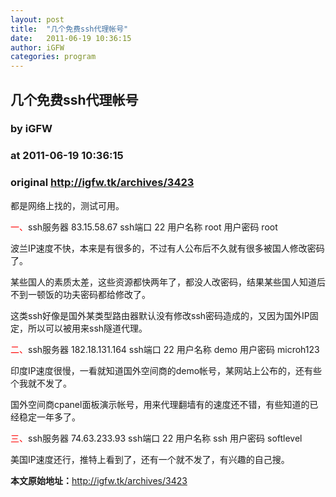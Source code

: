 ```yaml
---
layout: post
title:  "几个免费ssh代理帐号"
date:   2011-06-19 10:36:15
author: iGFW
categories: program
---
```


## 几个免费ssh代理帐号
### by iGFW
### at 2011-06-19 10:36:15
### original <http://igfw.tk/archives/3423>

<p>都是网络上找的，测试可用。</p>
<p><span style="color:#ff0000">一、</span>ssh服务器 83.15.58.67 ssh端口 22 用户名称 root 用户密码 root</p>
<p>波兰IP速度不快，本来是有很多的，不过有人公布后不久就有很多被国人修改密码了。</p>
<p>某些国人的素质太差，这些资源都快两年了，都没人改密码，结果某些国人知道后不到一顿饭的功夫密码都给修改了。</p>
<p><span></span>这类ssh好像是国外某类型路由器默认没有修改ssh密码造成的，又因为国外IP固定，所以可以被用来ssh隧道代理。</p>
<p><span style="color:#ff0000">二、</span>ssh服务器 182.18.131.164 ssh端口 22 用户名称 demo 用户密码 microh123</p>
<p>印度IP速度很慢，一看就知道国外空间商的demo帐号，某网站上公布的，还有些个我就不发了。</p>
<p>国外空间商cpanel面板演示帐号，用来代理翻墙有的速度还不错，有些知道的已经稳定一年多了。</p>
<p><span style="color:#ff0000">三、</span>ssh服务器 74.63.233.93 ssh端口 22 用户名称 ssh 用户密码 softlevel</p>
<p>美国IP速度还行，推特上看到了，还有一个就不发了，有兴趣的自己搜。</p>
<p><strong>本文原始地址：</strong><a href="http://igfw.tk/archives/3423">http://igfw.tk/archives/3423</a></p>